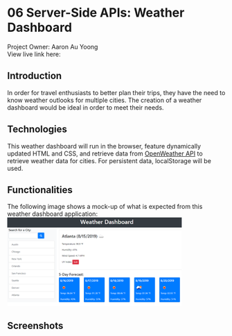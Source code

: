 # 06 Server-Side APIs: Weather Dashboard
Project Owner: Aaron Au Yoong
</br>
View live link here:

## Introduction
In order for travel enthusiasts to better plan their trips, they have the need to know weather outlooks for multiple cities. The creation of a weather dashboard would be ideal in order to meet their needs. 

## Technologies
This weather dashboard will run in the browser, feature dynamically updated HTML and CSS, and retrieve data from [OpenWeather API](https://openweathermap.org/api) to retrieve weather data for cities. For persistent data, localStorage will be used. 

## Functionalities

The following image shows a mock-up of what is expected from this weather dashboard application: 
</br>
<img src="assets/images/06-server-side-apis-homework-demo.png" width="80%">

## Screenshots
